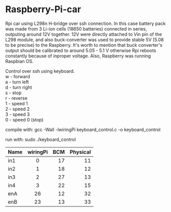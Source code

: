 # Raspberry-Pi-car
Rpi car using L298n H-bridge over ssh connection.
In this case battery pack was made from 3 Li-ion cells (18650 batteries) connected in series, outputing around 12V together. 12V were directly attached to Vin pin of the L298 module, and also buck-converter was used to provide stable 5V (5.08 to be precise) to the Raspberry. It's worth to mention that buck converter's output should be calibrated to around 5.05 - 5.1 V otherwise Rpi reboots constantly because of inproper voltage. Also, Raspberry was running Raspbian OS.

Control over ssh using keyboard.<br>
w - forward<br>
a - turn left<br>
d - turn right<br>
s - stop<br>
r - reverse<br>
1 - speed 1<br>
2 - speed 2<br>
3 - speed 3<br>
0 - speed 0 (stop)<br>

compile with:
gcc -Wall -lwiringPi keyboard_control.c -o keyboard_control

run with:
sudo ./keyboard_control


| Name | wiringPi | BCM	  | Physical |
| ---  |:--------:| -----:| --------:| 
| in1  | 0        | 17 	  | 11       |
| in2  | 1  	  | 18 	  | 12       | 
| in3  | 2  	  | 27 	  | 13       | 
| in4  | 3  	  | 22    | 15       |
| enA  | 26 	  | 12    | 32       | 
| enB  | 23 	  | 13    | 33       | 
